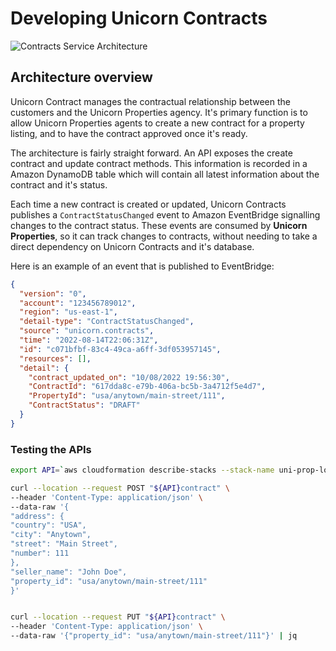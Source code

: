 # Developing Unicorn Contracts

![Contracts Service Architecture](https://static.us-east-1.prod.workshops.aws/public/ba5300cf-a325-4124-83bf-5789cc30b8ff/static/images/architecture-contracts.png)

## Architecture overview

Unicorn Contract manages the contractual relationship between the customers and the Unicorn Properties agency. It's primary function is to allow Unicorn Properties agents to create a new contract for a property listing, and to have the contract approved once it's ready.

The architecture is fairly straight forward. An API exposes the create contract and update contract methods. This information is recorded in a Amazon DynamoDB table which will contain all latest information about the contract and it's status.

Each time a new contract is created or updated, Unicorn Contracts publishes a `ContractStatusChanged` event to Amazon EventBridge signalling changes to the contract status. These events are consumed by **Unicorn Properties**, so it can track changes to contracts, without needing to take a direct dependency on Unicorn Contracts and it's database.

Here is an example of an event that is published to EventBridge:

```json
{
  "version": "0",
  "account": "123456789012",
  "region": "us-east-1",
  "detail-type": "ContractStatusChanged",
  "source": "unicorn.contracts",
  "time": "2022-08-14T22:06:31Z",
  "id": "c071bfbf-83c4-49ca-a6ff-3df053957145",
  "resources": [],
  "detail": {
    "contract_updated_on": "10/08/2022 19:56:30",
    "ContractId": "617dda8c-e79b-406a-bc5b-3a4712f5e4d7",
    "PropertyId": "usa/anytown/main-street/111",
    "ContractStatus": "DRAFT"
  }
}
```

### Testing the APIs

```bash
export API=`aws cloudformation describe-stacks --stack-name uni-prop-local-contract --query "Stacks[0].Outputs[?OutputKey=='ApiUrl'].OutputValue" --output text`

curl --location --request POST "${API}contract" \
--header 'Content-Type: application/json' \
--data-raw '{
"address": {
"country": "USA",
"city": "Anytown",
"street": "Main Street",
"number": 111
},
"seller_name": "John Doe",
"property_id": "usa/anytown/main-street/111"
}'


curl --location --request PUT "${API}contract" \
--header 'Content-Type: application/json' \
--data-raw '{"property_id": "usa/anytown/main-street/111"}' | jq
```
